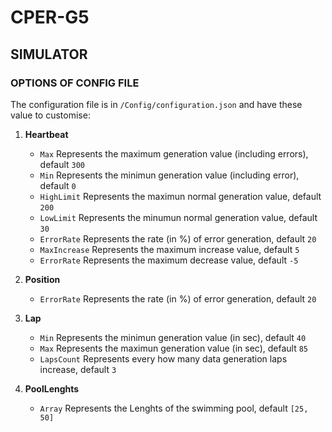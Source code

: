 # CPER-G5

## SIMULATOR

### OPTIONS OF CONFIG FILE
The configuration file is in `/Config/configuration.json` and have these value to customise:

1. **Heartbeat**
   - `Max` Represents the maximum generation value (including errors), default `300`
   - `Min` Represents the minimun generation value (including error), default `0`
   - `HighLimit` Represents the maximun normal generation value, default `200`
   - `LowLimit` Represents the minumun normal generation value, default `30`
   - `ErrorRate` Represents the rate (in %) of error generation, default `20`
   - `MaxIncrease` Represents the maximum increase value, default `5`
   - `ErrorRate` Represents the maximum decrease value, default `-5`
   
2. **Position**
   - `ErrorRate` Represents the rate (in %) of error generation, default `20`
   
3. **Lap**
   - `Min` Represents the minimun generation value (in sec), default `40`
   - `Max` Represents the maximun generation value (in sec), default `85`
   - `LapsCount` Represents every how many data generation laps increase, default `3`
   
4. **PoolLenghts**
   - `Array` Represents the Lenghts of the swimming pool, default `[25, 50]`
